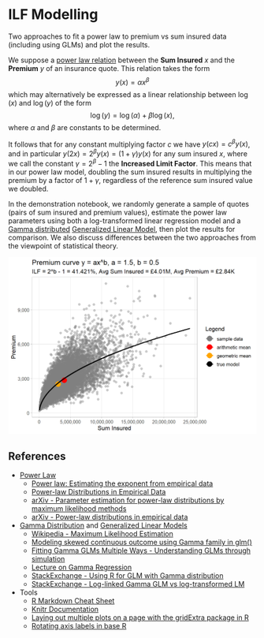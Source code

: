 # ILF Modelling

Two approaches to fit a power law to premium vs sum insured data (including using GLMs) and plot the results.

We suppose a [power law relation][Wikipedia - Power Law] between the **Sum Insured** $x$ and the **Premium** $y$ of an insurance quote. This relation takes the form $$y(x) = \alpha x^{\beta}$$ which may alternatively be expressed as a linear relationship between $\log(x)$ and $\log(y)$ of the form $$\log(y) = \log(\alpha) + \beta \log(x),$$ where $\alpha$ and $\beta$ are constants to be determined.

It follows that for any constant multiplying factor $c$ we have $y(cx) = c^{\beta} y(x)$, and in particular $y(2x) = 2^{\beta} y(x) = (1 + \gamma) y(x)$ for any sum insured $x$, where we call the constant $\gamma = 2^{\beta} - 1$ the **Increased Limit Factor**. This means that in our power law model, doubling the sum insured results in multiplying the premium by a factor of $1 + \gamma$, regardless of the reference sum insured value we doubled.

In the demonstration notebook, we randomly generate a sample of quotes (pairs of sum insured and premium values), estimate the power law parameters using both a log-transformed linear regression model and a [Gamma distributed][Wikipedia - Gamma Distribution] [Generalized Linear Model][Wikipedia - Generalized Linear Model], then plot the results for comparison. We also discuss differences between the two approaches from the viewpoint of statistical theory.

![Demo Data Plot](https://raw.githubusercontent.com/edwardmpearce/ILF-modelling/main/figures/demo-data-plot-1.png)

## References

- [Power Law][Wikipedia - Power Law]
  - [Power law: Estimating the exponent from empirical data]
  - [Power-law Distributions in Empirical Data]
  - [arXiv - Parameter estimation for power-law distributions by maximum likelihood methods]
  - [arXiv - Power-law distributions in empirical data]
- [Gamma Distribution][Wikipedia - Gamma Distribution] and [Generalized Linear Models][Wikipedia - Generalized Linear Model]
  - [Wikipedia - Maximum Likelihood Estimation]
  - [Modeling skewed continuous outcome using Gamma family in glm()]
  - [Fitting Gamma GLMs Multiple Ways - Understanding GLMs through simulation]
  - [Lecture on Gamma Regression]
  - [StackExchange - Using R for GLM with Gamma distribution]
  - [StackExchange - Log-linked Gamma GLM vs log-transformed LM]
- Tools
  - [R Markdown Cheat Sheet]
  - [Knitr Documentation]
  - [Laying out multiple plots on a page with the gridExtra package in R]
  - [Rotating axis labels in base R]

[Wikipedia - Power Law]: https://en.wikipedia.org/wiki/Power_law
[Power law: Estimating the exponent from empirical data]: https://en.wikipedia.org/wiki/Power_law#Estimating_the_exponent_from_empirical_data
[Power-law Distributions in Empirical Data]: https://aaronclauset.github.io/powerlaws/
[arXiv - Parameter estimation for power-law distributions by maximum likelihood methods]: https://arxiv.org/abs/0704.1867
[arXiv - Power-law distributions in empirical data]: https://arxiv.org/abs/0706.1062
[Wikipedia - Generalized Linear Model]: https://en.wikipedia.org/wiki/Generalized_linear_model
[Wikipedia - Gamma Distribution]: http://en.wikipedia.org/wiki/Gamma_distribution
[Wikipedia - Maximum Likelihood Estimation]: https://en.wikipedia.org/wiki/Maximum_likelihood_estimation
[Modeling skewed continuous outcome using Gamma family in glm()]: https://rpubs.com/kaz_yos/glm-Gamma
[Fitting Gamma GLMs Multiple Ways - Understanding GLMs through simulation]: https://seananderson.ca/2014/04/08/gamma-glms/
[Lecture on Gamma Regression]: https://www.groups.ma.tum.de/fileadmin/w00ccg/statistics/czado/lec8.pdf
[StackExchange - Using R for GLM with Gamma distribution]: https://stats.stackexchange.com/questions/58497/using-r-for-glm-with-gamma-distribution
[StackExchange - Log-linked Gamma GLM vs log-transformed LM]: https://stats.stackexchange.com/questions/77579/log-linked-gamma-glm-vs-log-linked-gaussian-glm-vs-log-transformed-lm
[R Markdown Cheat Sheet]: https://www.rstudio.com/wp-content/uploads/2015/02/rmarkdown-cheatsheet.pdf
[Knitr Documentation]: https://yihui.org/knitr/
[Laying out multiple plots on a page with the gridExtra package in R]: https://cran.r-project.org/web/packages/egg/vignettes/Ecosystem.html
[Rotating axis labels in base R]: https://www.tenderisthebyte.com/blog/2019/04/25/rotating-axis-labels-in-r/
